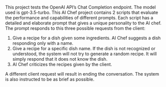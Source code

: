 This project tests the OpenAI API’s Chat Completion endpoint. The model used is gpt-3.5-turbo. This AI Chef project contains 2 scripts that evaluate the performance and capabilities of different prompts. Each script has a detailed and elaborate prompt that gives a unique personality to the AI chef. The prompt responds to this three possible requests from the client:

1. Give a recipe for a dish given some ingredients. AI Chef suggests a dish responding only with a name. 
2. Give a recipe for a specific dish name. If the dish is not recognized or understood, the system will not try to generate a random recipe. It will simply respond that it does not know the dish.
3. AI Chef criticizes the recipes given by the client.

A different client request will result in ending the conversation.
The system is also instructed to be as brief as possible.